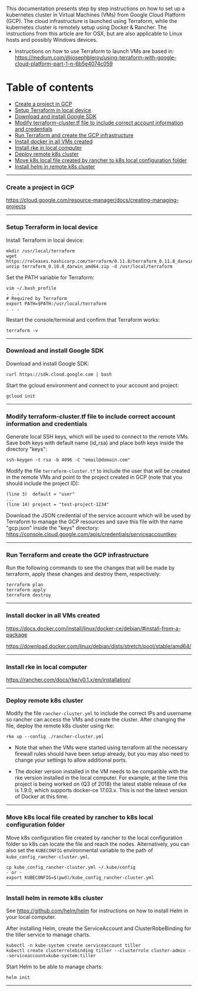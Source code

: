 This documentation presents step by step instructions on how to set up a kubernetes cluster in Virtual Machines (VMs) from Google Cloud Platform (GCP). The cloud infrastructure is launched using Terraform, while the kubernetes cluster is remotely setup using Docker & Rancher. The instructions from this article are for OSX, but are also applicable to Linux hosts and possibly Windows devices. 

* Instructions on how to use Terraform to launch VMs are based in: https://medium.com/@josephbleroy/using-terraform-with-google-cloud-platform-part-1-n-6b5e4074c059

Table of contents
=================
<!--ts-->
  * [Create a project in GCP](#create-a-project-in-gcp)
  * [Setup Terraform in local device](#setup-terraform-in-local-device)
  * [Download and install Google SDK](#download-and-install-google-sdk)
  * [Modify terraform-cluster.tf file to include correct account information and credentials](#modify-terraform-clustertf-file-to-include-correct-account-information-and-credentials)
  * [Run Terraform and create the GCP infrastructure](#run-terraform-and-create-the-gcp-infrastructure)
  * [Install docker in all VMs created](#install-docker-in-all-vms-created)
  * [Install rke in local computer](#install-rke-in-local-computer)
  * [Deploy remote k8s cluster](#deploy-remote-k8s-cluster)
  * [Move k8s local file created by rancher to k8s local configuration folder](#deploy-remote-k8s-cluster)
  * [Install helm in remote k8s cluster](#install-helm-in-remote-k8s-cluster)

<!--te-->


---

### Create a project in GCP

https://cloud.google.com/resource-manager/docs/creating-managing-projects

---
### Setup Terraform in local device

Install Terraform in local device:
```
mkdir /usr/local/terraform
wget https://releases.hashicorp.com/terraform/0.11.8/terraform_0.11.8_darwin_amd64.zip
unzip terraform_0.10.8_darwin_amd64.zip -d /usr/local/terraform
```

Set the PATH variable for Terraform:
```
vim ~/.bash_profile
. . .
# Required by Terraform
export PATH=$PATH:/usr/local/terraform
. . .
```

Restart the console/terminal and confirm that Terraform works:
```
terraform -v
```

---
### Download and install Google SDK

Download and install Google SDK:
```
curl https://sdk.cloud.google.com | bash
```

Start the gcloud environment and connect to your account and project:
```
gcloud init
```

---
### Modify terraform-cluster.tf file to include correct account information and credentials

Generate local SSH keys, which will be used to connect to the remote VMs. Save both keys with default name (id_rsa) and place both keys inside the directory "keys":
```
ssh-keygen -t rsa -b 4096 -C "email@domain.com"
```

Modify the file `terraform-cluster.tf` to include the user that will be created in the remote VMs and point to the project created in GCP (note that you should include the project ID):
```
(line 3)  default = "user"
...
(line 14) project = "test-project-1234"
```

Download the JSON credential of the service account which will be used by Terraform to manage the GCP resources and save this file with the name "gcp.json" inside the "keys" directory:
https://console.cloud.google.com/apis/credentials/serviceaccountkey

---
### Run Terraform and create the GCP infrastructure

Run the following commands to see the changes that will be made by terraform, apply these changes and destroy them, respectively:
```
terraform plan
terraform apply
terraform destroy
```

---
### Install docker in all VMs created
https://docs.docker.com/install/linux/docker-ce/debian/#install-from-a-package

https://download.docker.com/linux/debian/dists/stretch/pool/stable/amd64/

---
### Install rke in local computer
https://rancher.com/docs/rke/v0.1.x/en/installation/

---
### Deploy remote k8s cluster

Modify the file `rancher-cluster.yml` to include the correct IPs and username so rancher can access the VMs and create the cluster. After changing the file, deploy the remote k8s cluster using rke:

```
rke up --config ./rancher-cluster.yml
```

* Note that when the VMs were started using terraform all the necessary firewall rules should have been setup already, but you may also need to change your settings to allow additional ports.

* The docker version installed in the VM needs to be compatible with the rke version installed in the local computer. For example, at the time this project is being worked on (Q3 of 2018) the latest stable release of rke is 1.9.0, which supports docker-ce 17.03.x. This is not the latest version of Docker at this time.

---
### Move k8s local file created by rancher to k8s local configuration folder

Move k8s configuration file created by rancher to the local configuration folder so k8s can locate the file and reach the nodes. Alternatively, you can also set the `KUBECONFIG` environmental variable to the path of `kube_config_rancher-cluster.yml`.
```
cp kube_config_rancher-cluster.yml ~/.kube/config
- or -
export KUBECONFIG=$(pwd)/kube_config_rancher-cluster.yml
```

---
### Install helm in remote k8s cluster

See https://github.com/helm/helm for instructions on how to install Helm in your local computer.

After installing Helm, create the ServiceAccount and ClusterRobeBinding for the tiller service to manage charts.
```
kubectl -n kube-system create serviceaccount tiller
kubectl create clusterrolebinding tiller --clusterrole cluster-admin --serviceaccount=kube-system:tiller
```

Start Helm to be able to manage charts:
```
helm init
```

---
